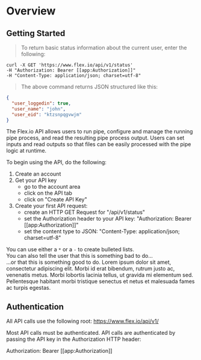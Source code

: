 # Overview

## Getting Started

> To return basic status information about the current user, enter the following:

```shell
curl -X GET 'https://www.flex.io/api/v1/status'
-H "Authorization: Bearer [[app:Authorization]]"
-H "Content-Type: application/json; charset=utf-8"
```

> The above command returns JSON structured like this:

```json
{
  "user_loggedin": true,
  "user_name": "john",
  "user_eid": "ktzsnpqgvwjm"
}
```

The Flex.io API allows users to run pipe, configure and manage the running pipe process, and read the resulting pipe process output.  Users can set inputs and read outputs so that files can be easily processed with the pipe logic at runtime.

To begin using the API, do the following:

1. Create an account
2. Get your API key
   - go to the account area
   - click on the API tab
   - click on "Create API Key"
3. Create your first API request:
   - create an HTTP GET Request for "/api/v1/status"
   - set the Authorization header to your API key: "Authorization: Bearer [[app:Authorization]]"
   - set the content type to JSON: "Content-Type: application/json; charset=utf-8"

<aside class="notice">
You can use either a <code>*</code> or a <code>-</code> to create bulleted lists.
</aside>

<aside class="warning">
You can also tell the user that this is something bad to do...
</aside>

<aside class="success">
...or that this is something good to do. Lorem ipsum dolor sit amet, consectetur adipiscing elit. Morbi id erat bibendum, rutrum justo ac, venenatis metus. Morbi lobortis lacinia tellus, ut gravida mi elementum sed. Pellentesque habitant morbi tristique senectus et netus et malesuada fames ac turpis egestas.
</aside>

## Authentication

All API calls use the following root: https://www.flex.io/api/v1/

Most API calls must be authenticated. API calls are authenticated by passing the API key in the Authorization HTTP header:

Authorization: Bearer [[app:Authorization]]
